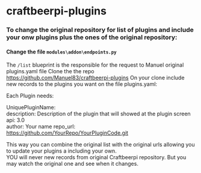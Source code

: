 # craftbeerpi-plugins

### To change the original repository for list of plugins and include your onw plugins plus the ones of the original repository:

#### Change the file `modules\addon\endpoints.py`
The `/list` blueprint is the responsible for the request to Manuel original plugins.yaml file
Clone the the repo https://github.com/Manuel83/craftbeerpi-plugins
On your clone include new records to the plugins you want on the file plugins.yaml:

Each Plugin needs:

UniquePluginName:   
  description: Description of the plugin that will showed at the plugin screen  
  api: 3.0  
  author: Your name 
  repo_url: https://github.com/YourRepo/YourPluginCode.git  

  This way you can combine the original list with the original urls allowing you to update your plugins a including your own.   
  YOU will never new records from original Craftbeerpi repository. But you may watch the original one and see when it changes.
